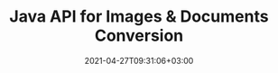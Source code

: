 ---
############################# Static ############################
layout: "product"
date: 2021-04-27T09:31:06+03:00
draft: false

product: "Conversion"
product_tag: "conversion"
platform: "Java"
platform_tag: "java"

############################# Head ############################
head_title: "Java Document Conversion API | Convert PDF Word Excel PPTX HTML Images"
head_description: "Java Document Conversion API. Convert PDF Word DOC DOCX, Excel Worksheet, PPT PPTX, HTML, PSD, MPT MPP, Email MSG EMLX, XML & image file formats."

############################# Header ############################
title: "Java API for Images & Documents Conversion"
description: "Native Java API to Integrate Document Conversion Functionality in Java Applications, Supporting 80+ Document & Image File Formats."
button:
    enable: true
    icon: "fas fa-arrow-down"
    label: "Download Free Trial"
    link: "https://downloads.groupdocs.com/conversion/java"

############################# SubMenu ############################
submenu:
    enable: true
    
    left:
        img_alt: "GroupDocs.Conversion for Java"
        image: "https://www.groupdocs.cloud/templates/groupdocs/images/product-logos/groupdocs-conversion-java.png"
        product: "GroupDocs.Conversion"
        platform: "Java"

    middle:
        button:
            # button loop
            - link: "#overview"
              text: "Overview"

            # button loop
            - link: "#features"
              text: "Features"

            # button loop
            - link: "#support"
              text: "Support"

            # button loop
            - link: "https://products.groupdocs.app/conversion"
              text: "Live Demo"

            # button loop
            - link: "https://purchase.groupdocs.com/pricing/conversion/java"
              text: "Pricing"

    right:
        link_download: "https://downloads.groupdocs.com/conversion"
        link_learn: "https://docs.groupdocs.com/conversion/java/"
        link_buy: "https://purchase.groupdocs.com"

############################# Overview ############################
overview:
    enable: true
    content: |
      GroupDocs.Conversion for Java combines a powerful set of document conversion APIs to display images and document formats in your Java applications without needing to install additional software. It natively rasterizes the documents and converts them into SVG+HTML+CSS to enhance the quality of document viewing while delivering a true-text, high-fidelity output. Using the document rendering API – quickly view PDF, HTML, XML, Microsoft Office Word, Excel worksheets, PowerPoint presentations, Outlook emails, Visio diagrams, Project, metafiles, images and various other file formats with ease and fewer programming hazards. It can also display password-protected files and allow to get document representation as HTML, image or PDF form after the rendering. Our file conversion library is quite customizable, as it allows you to display the whole document, or render it partially to speed up the process. Through GroupDocs.Conversion for Java API, you can view pages, specific cell range in a spreadsheet or even render an individual document layer in formats, such as, PDF and CAD.  
        
      GroupDocs.Conversion for Java API allows you to render documents with/without annotation or comments for supported file formats. It also enables you to add custom font directories and extract basic document information such as FileType, Extension, Name, PageCount, etc.  
        
      GroupDocs.Conversion for Java is compatible with all Java versions and supports popular operating systems (Windows, Linux, macOS) that are capable to run Java runtime.
    tabs:
      enable: true   
      
      ## TAB ONE ##
      tab_one:
        description: |
          Following is an overview of GroupDocs.Conversion for Java:

        right:
          enable: true
          icon: "fab fa-html5"
          title: "Overview"
          content: |
            * Auto-detect File Type
            * Convert Documents
            * Convert Spreadsheets
            * Convert Presentations
            * Convert PDF Documents
            * Convert Raster Images
            * Convert HTML Documents
            * Convert PSD Documents
            * Convert CAD Documents
            * Configure Watermark
            * Apply Password Protection
            * Customized Conversion
      
      ## TAB TWO ##
      tab_two:
        description: |
          GroupDocs.Conversion for Java supports converting between all popular and commonly used [document file formats](https://docs.groupdocs.com/conversion/java/supported-document-formats/).

        left:
          enable: true
          table:
            # table loop
            - title: "Convert From:"
              content: |
                * **Documents**: DOC, DOCX, DOCM, DOT, DOTX, DOTM, RTF, TXT, ODT, OTT
                * **Spreadsheets**: XLS, XLSX, XLSM, XLSB, XLT, XLTX, XLTM, XLAM, CSV, XLS2003, Excel95, ODS, TSV, FODS
                * **Presentations**: PPT, PPTX, PPS, PPSX, ODP, POT, POTM, POTX, PPTM, PPSM
                * **Images**: TIF, TIFF, JPG, JPEG, PNG, GIF, BMP, ICO, CMX, DIB, JPC, JPEG2000, JPEG-LS
                * **Portable**: PDF, XPS, OXPS, EPUB
                * **PostScript**: EPS, PS, PSL
                * **HTML**: HTM, HTML, MHTML
                * **Diagrams**: VSD, VSDX, VSS, VST, VSX, VTX, VDW, VDX, SVG, VSDM, VSSM, VSTM
                * **Project**: MPT, MPP, MPX
                * **Outlook**: PST, OST
                * **Email**: MSG, EML, EMLX
                * **AutoCAD**: DXF, DWG, DWT, STL, DWF, IFC
                * **PostScript**: EPS, PS, PSL, CGM
                * **CorelDRAW**: CDR
                * **XML**: XSLT
                * **LaTex**: LaTex
                * **Other**: VCF, OTG, MD

        right:
          enable: true
          table:
            # table loop
            - title: "Convert To:"
              content: |
                * **Documents**: DOC, DOCX, DOCM, DOT, DOTX, DOTM, RTF, TXT, ODT, OTT
                * **Spreadsheets**: XLS, XLSX, XLSM, XLSB, CSV, XLS2003, TSV, XLTX, ODS, XLAM, FODS, DIF, SXC
                * **Presentations**: PPT, PPTX, PPS, PPSX, ODP, POTX, POTM, PPTM, PPSM, FODP
                * **Images**: TIF, TIFF, JPG, JPEG, PNG, GIF, BMP, ICO, JPEG2000
                * **Metafiles**: EMF, WMF, EMZ, WMZ
                * **Diagrams**: SVGZ
                * **Portable**: PDF, XPS
                * **HTML**: HTM, HTML, MHTML
                * **Other**: MD

      ## TAB THREE ##
      tab_three:
        description: |
          GroupDocs.Conversion for Java supports following Operating Systems, Frameworks & Package Managers:
        
        left:
          enable: true
          table:
            # table loop
            - icon: "fab fa-windows"
              title: "Operating Systems"
              content: |
                * Microsoft Windows Desktop
                * Microsoft Windows Server
                * Linux
                * MacOS

            # table loop
            - icon: "fas fa-code"
              title: "Supported Frameworks"
              content: |
                * Java 7 (1.7) and above

        right:
          enable: true
          table:
            # table loop
            - icon: "fas fa-cogs"
              title: "Development Environments"
              content: |
                * NetBeans
                * IntelliJ IDEA
                * Eclipse
            # table loop
            - icon: "fas fa-tools"
              title: "Build Automation Tool"
              content: |
                * Maven

############################# Features ############################
features:
    enable: true
    title: "GroupDocs.Conversion for Java Features"

    feature:
      # feature loop
      - icon: "fas fa-copy"
        content: "Easy Integration & Metered Licensing"

      # feature loop
      - icon: "fas fa-eye"
        content: "Apply Default Zoom while Conversion to Words, Slides or Cells"

      # feature loop
      - icon: "fas fa-bolt"
        content: "Conversion to/from most Popular Raster Image Formats & Specify Image DPI, Height & Width"
      
      # feature loop
      - icon: "fas fa-file-powerpoint"
        content: "Ability to Grayscale PDF, Rotate PDF & Image while Converting"

      # feature loop
      - icon: "fas fa-code"
        content: "Set & Specify Watermark in Converted Document as Background"

      # feature loop
      - icon: "fas fa-cloud"
        content: "Configure Watermark Transparency & Custom Font Directories"

      # feature loop
      - icon: "fas fa-remove-format"
        content: "Specify Default Font to Replace Missing Fonts while Converting Documents & Spreadsheets"

      # feature loop
      - icon: "fas fa-comment-slash"
        content: "Convert and Get Output as Path or IO Stream"

      # feature loop
      - icon: "fas fa-location-arrow"
        content: "Delete Comments from Slides during Conversion & Keep Grid-lines while Converting Spreadsheet"

      # feature loop
      - icon: "fas fa-border-all"
        content: "Specify Cell Range in Spreadsheet for Conversion & Convert Specific Pages of Document into PDF"

      # feature loop
      - icon: "fas fa-wrench"
        content: "Convert Spreadsheet by Skipping Empty Rows and Columns & Show Hidden Sheets"

      # feature loop
      - icon: "fas fa-columns"
        content: "Count Total Pages of a Document & Specify Document Password during Conversion"

      # feature loop
      - icon: "fas fa-file-word"
        content: "Option to Delete PDF Annotations"

      # feature loop
      - icon: "fas fa-envelope"
        content: "Auto-detection of Source Document Type & Get All Possible Conversions during Streamed Conversion"

      # feature loop
      - icon: "fas fa-print"
        content: "Get Each Page in Separate Stream during HTML Conversion"

      # feature loop
      - icon: "fas fa-file-archive"
        content: "Convert Word Documents with Track Changes & Show/Hide Markup"

      # feature loop
      - icon: "fas fa-lock"
        content: "Get all Layouts for CAD Document Type & Specify which Layout to convert from a CAD Document"

      # feature loop
      - icon: "fas fa-file-code"
        content: "Set Specific Width and Height for each Layout from a CAD Document"
      
      # feature loop
      - icon: "fas fa-fill-drip"
        content: "Set the Time Zone of the SENT Field When Converting from Email"

      # feature loop
      - icon: "fas fa-file-excel"
        content: "Convert Multi-page TIFF Image File to PDF"

      # feature loop
      - icon: "fas fa-heading"
        content: "Adjust Brightness, Contrast & Gamma when Converting a Document to Image"

      # feature loop
      - icon: "fas fa-project-diagram"
        content: "Convert XML Documents without Transformation"

      # feature loop
      - icon: "fas fa-cube"
        content: "Convert Attachments from a Mail Document"

    more_feature:
      # more_feature_loop
      - title: "Read Document from URL or Path for Conversion"
        content: |
          Using GroupDocs.Conversion for Java API, you can read input document from a file path as well as a URL. While you can save the output document as a file or sent the output directly into a stream.
      
      # more_feature_loop
      - title: "Easy Document Format Conversion using Java"
        content: |
          You can convert file format of a multitude of document types using GroupDocs.Conversion for Java API. Here you are presented with a few lines of code to perform a basic document conversion using Java.

          ```java
          ConversionConfig config = new ConversionConfig();
          //set storage folder
          config.setStoragePath(storagePath);

          ConversionHandler conversionHandler = new ConversionHandler(config);
          ImageSaveOptions saveOptions = new ImageSaveOptions();
          saveOptions.setConvertFileType(ImageSaveOptions.ImageFileType.PSD);
          PsdOptions psdOptions = new PsdOptions();
          psdOptions.setColorMode(PsdOptions.ColorModes.GRAYSCALE);
          psdOptions.setCompressionMethod(PsdOptions.CompressionMethods.RAW);
          ConvertedDocument result = conversionHandler. convert(sourceFileName, saveOptions);
          result.save(sourceFileName + "." + result.getFileType());
          ```

      # more_feature_loop
      - title: "Comprehensive Technical Support"
        content: "GroupDocs.Conversion for Java is a simple and to-the-point API that you can integrate into your Java-based applications pretty easily. However, to get you up and running in no time, we also provide easy to follow code samples and comprehensive API documentation."

############################# Support ############################
support:
    enable: true

############################# Solutions ############################
solutions:
    enable: true
    title: "GroupDocs.Conversion offers document viewing APIs for other popular development environments"

    solution:
        # solution loop
        - img_alt: "GroupDocs.Conversion for .NET"
          image: "https://www.groupdocs.cloud/templates/groupdocs/images/product-logos/groupdocs-conversion-net.png"
          product: "GroupDocs.Conversion"
          platform: ".NET"
          link: "/conversion/net/"

############################# Back to top ###############################
back_to_top:
  enable: true
---